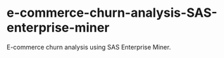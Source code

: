 # e-commerce-churn-analysis-SAS-enterprise-miner
E-commerce churn analysis using SAS Enterprise Miner.
